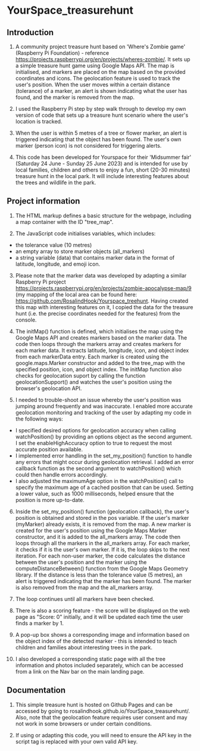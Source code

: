 # YourSpace_treasurehunt

## Introduction
1. A community project treasure hunt based on 'Where's Zombie game' (Raspberry Pi Foundation) - reference https://projects.raspberrypi.org/en/projects/wheres-zombie/. It sets up a simple treasure hunt game using Google Maps API. The map is initialised, and markers are placed on the map based on the provided coordinates and icons. The geolocation feature is used to track the user's position. When the user moves within a certain distance (tolerance) of a marker, an alert is shown indicating what the user has found, and the marker is removed from the map.

2. I used the Raspberry Pi step by step walk through to develop my own version of code that sets up a treasure hunt scenario where the user's location is tracked.
  
4. When the user is within 5 metres of a tree or flower marker, an alert is triggered indicating that the object has been found. The user's own marker (person icon) is not considered for triggering alerts.

5. This code has been developed for Yourspace for their 'Midsummer fair' (Saturday 24 June - Sunday 25 June 2023) and is intended for use by local families, children and others to enjoy a fun, short (20-30 minutes) treasure hunt in the local park. It will include interesting features about the trees and wildlife in the park.

## Project information
1. The HTML markup defines a basic structure for the webpage, including a map container with the ID "tree_map".

2. The JavaScript code initialises variables, which includes:

* the tolerance value (10 metres)
* an empty array to store marker objects (all_markers)
* a string variable (data) that contains marker data in the format of latitude, longitude, and emoji icon.

3. Please note that the marker data was developed by adapting a similar Raspberry Pi project https://projects.raspberrypi.org/en/projects/zombie-apocalypse-map/9 (my mapping of the local area can be found here: https://github.com/RosalindHook/Yourspace_treehunt. Having created this map with interesting features on it, I copied the data for the treasure hunt (i.e. the precise coordinates needed for the features) from the console.
  
4. The initMap() function is defined, which initialises the map using the Google Maps API and creates markers based on the marker data. The code then loops through the markers array and creates markers for each marker data. It extracts latitude, longitude, icon, and object index from each markerData entry. Each marker is created using the google.maps.Marker constructor and added to the tree_map with the specified position, icon, and object index. The initMap function also checks for geolocation suport by calling the function geolocationSupport() and watches the user's position using the browser's geolocation API.
  
5. I needed to trouble-shoot an issue whereby the user's position was jumping around frequently and was inaccurate. I enabled more accurate geolocation monitoring and tracking of the user by adapting my code in the following ways:

* I specified desired options for geolocation accuracy when calling watchPosition() by providing an options object as the second argument. I set the enableHighAccuracy option to true to request the most accurate position available.
* I implemented error handling in the set_my_position() function to handle any errors that might occur during geolocation retrieval. I added an error callback function as the second argument to watchPosition() which could then handle errors accordingly.
* I also adjusted the maximumAge option in the watchPosition() call to specify the maximum age of a cached position that can be used. Setting a lower value, such as 1000 milliseconds, helped ensure that the position is more up-to-date.
   
6. Inside the set_my_position() function (geolocation callback), the user's position is obtained and stored in the pos variable. If the user's marker (myMarker) already exists, it is removed from the map. A new marker is created for the user's position using the Google Maps Marker constructor, and it is added to the all_markers array. The code then loops through all the markers in the all_markers array. For each marker, it checks if it is the user's own marker. If it is, the loop skips to the next iteration. For each non-user marker, the code calculates the distance between the user's position and the marker using the computeDistanceBetween() function from the Google Maps Geometry library. If the distance is less than the tolerance value (5 metres), an alert is triggered indicating that the marker has been found. The marker is also removed from the map and the all_markers array.
   
7. The loop continues until all markers have been checked.
  
8. There is also a scoring feature - the score will be displayed on the web page as "Score: 0" initially, and it will be updated each time the user finds a marker by 1.
   
9. A pop-up box shows a corresponding image and information based on the object index of the detected marker - this is intended to teach children and families about interesting trees in the park.

10. I also developed a corresponding static page with all the tree information and photos included separately, which can be accessed from a link on the Nav bar on the main landing page.

## Documentation

1. This simple treasure hunt is hosted on Github Pages and can be accessed by going to rosalindhook.github.io/YourSpace_treasurehunt/. Also, note that the geolocation feature requires user consent and may not work in some browsers or under certain conditions.

2. If using or adapting this code, you will need to ensure the API key in the script tag is replaced with your own valid API key. 
